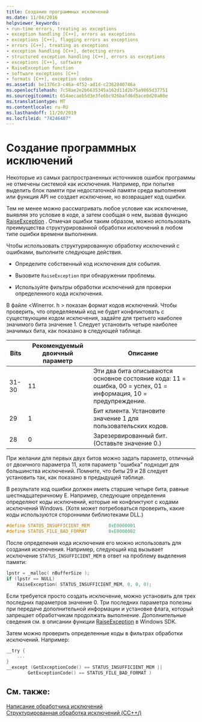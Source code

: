 ```yaml
---
title: Создание программных исключений
ms.date: 11/04/2016
helpviewer_keywords:
- run-time errors, treating as exceptions
- exception handling [C++], errors as exceptions
- exceptions [C++], flagging errors as exceptions
- errors [C++], treating as exceptions
- exception handling [C++], detecting errors
- structured exception handling [C++], errors as exceptions
- exceptions [C++], software
- RaiseException function
- software exceptions [C++]
- formats [C++], exception codes
ms.assetid: be1376c3-c46a-4f52-ad1d-c2362840746a
ms.openlocfilehash: 7c58ae2e2b6635345a162d11d2b75a9865d37751
ms.sourcegitcommit: 654aecaeb5d3e3fe6bc926bafd6d5ace0d20a80e
ms.translationtype: MT
ms.contentlocale: ru-RU
ms.lasthandoff: 11/20/2019
ms.locfileid: "74246407"
---
```

# <a name="raising-software-exceptions"></a>Создание программных исключений

Некоторые из самых распространенных источников ошибок программы не отмечены системой как исключения. Например, при попытке выделить блок памяти при недостаточной памяти среда выполнения или функция API не создает исключение, но возвращает код ошибки.

Тем не менее можно рассматривать любое условие как исключение, выявляя это условие в коде, а затем сообщая о нем, вызвав функцию [RaiseException](/windows/win32/api/errhandlingapi/nf-errhandlingapi-raiseexception) . Отмечая ошибки таким образом, можно использовать преимущества структурированной обработки исключений в любом типе ошибки времени выполнения.

Чтобы использовать структурированную обработку исключений с ошибками, выполните следующие действия.

- Определите собственный код исключения для события.

- Вызовите `RaiseException` при обнаружении проблемы.

- Используйте фильтры обработки исключений для проверки определенного кода исключения.

В файле \<Winerror. h > показан формат кодов исключений. Чтобы проверить, что определяемый код не будет конфликтовать с существующим кодом исключения, задайте для третьего наиболее значимого бита значение 1. Следует установить четыре наиболее значимых бита, как показано в следующей таблице.

|Bits|Рекомендуемый двоичный параметр|Описание|
|----------|--------------------------------|-----------------|
|31-30|11|Эти два бита описываются основное состояние кода: 11 = ошибка, 00 = успех, 01 = информация, 10 = предупреждение.|
|29|1|Бит клиента. Установите значение 1 для пользовательских кодов.|
|28|0|Зарезервированный бит. (Оставьте значение 0.)|

При желании для первых двух битов можно задать параметр, отличный от двоичного параметра 11, хотя параметр "ошибка" подходит для большинства исключений. Помните, что биты 29 и 28 следует установить так, как показано в предыдущей таблице.

В результате код ошибки должен иметь старшие четыре бита, равные шестнадцатеричному E. Например, следующие определения определяют коды исключений, которые не конфликтуют с кодами исключений Windows. (Хотя может потребоваться проверить, какие коды используются сторонними библиотеками DLL.)

```cpp
#define STATUS_INSUFFICIENT_MEM       0xE0000001
#define STATUS_FILE_BAD_FORMAT        0xE0000002
```

После определения кода исключения его можно использовать для создания исключения. Например, следующий код вызывает исключение `STATUS_INSUFFICIENT_MEM` в ответ на проблему выделения памяти:

```cpp
lpstr = _malloc( nBufferSize );
if (lpstr == NULL)
    RaiseException( STATUS_INSUFFICIENT_MEM, 0, 0, 0);
```

Если требуется просто создать исключение, можно установить для трех последних параметров значение 0. Три последних параметра полезны при передаче дополнительной информации и установке флага, который запрещает обработчикам продолжать выполнение. Дополнительные сведения см. в описании функции [RaiseException](/windows/win32/api/errhandlingapi/nf-errhandlingapi-raiseexception) в Windows SDK.

Затем можно проверить определенные коды в фильтрах обработки исключений. Например:

```cpp
__try {
    ...
}
__except (GetExceptionCode() == STATUS_INSUFFICIENT_MEM ||
        GetExceptionCode() == STATUS_FILE_BAD_FORMAT )
```

## <a name="see-also"></a>См. также:

[Написание обработчика исключений](../cpp/writing-an-exception-handler.md)<br/>
[Структурированная обработка исключений (CC++/)](../cpp/structured-exception-handling-c-cpp.md)